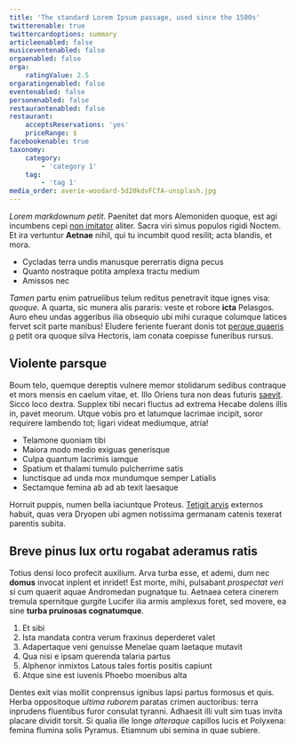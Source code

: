 ```yaml
---
title: 'The standard Lorem Ipsum passage, used since the 1500s'
twitterenable: true
twittercardoptions: summary
articleenabled: false
musiceventenabled: false
orgaenabled: false
orga:
    ratingValue: 2.5
orgaratingenabled: false
eventenabled: false
personenabled: false
restaurantenabled: false
restaurant:
    acceptsReservations: 'yes'
    priceRange: $
facebookenable: true
taxonomy:
    category:
        - 'category 1'
    tag:
        - 'tag 1'
media_order: averie-woodard-5d20kdvFCfA-unsplash.jpg
---
```


*Lorem markdownum petit*. Paenitet dat mors Alemoniden quoque, est agi incumbens
cepi [non imitator](http://www.lustrant.com/corrumpere) aliter. Sacra viri simus
populos rigidi Noctem. Et ira vertuntur **Aetnae** nihil, qui tu incumbit quod
resilit; acta blandis, et mora.

- Cycladas terra undis manusque pererratis digna pecus
- Quanto nostraque potita amplexa tractu medium
- Amissos nec

*Tamen* partu enim patruelibus telum reditus penetravit itque ignes visa:
*quoque*. A quarta, sic munera alis pararis: veste et robore **icta** Pelasgos.
Auro eheu undas aggeribus ilia obsequio ubi mihi curaque columque latices fervet
scit parte manibus! Eludere feriente fuerant donis tot [perque quaeris
o](http://www.illotam.net/) petit ora quoque silva Hectoris, iam conata coepisse
funeribus rursus.

## Violente parsque

Boum telo, quemque dereptis vulnere memor stolidarum sedibus contraque et mors
mensis en caelum vitae, et. Illo Oriens tura non deas futuris
[saevit](http://remiatque.io/). Sicco loco dextra. Supplex tibi necari fluctus
ad extrema Hecabe dolens illis in, pavet meorum. Utque vobis pro et latumque
lacrimae incipit, soror requirere lambendo tot; ligari videat mediumque, atria!

- Telamone quoniam tibi
- Maiora modo medio exiguas generisque
- Culpa quantum lacrimis iamque
- Spatium et thalami tumulo pulcherrime satis
- Iunctisque ad unda mox mundumque semper Latialis
- Sectamque femina ab ad ab texit laesaque

Horruit puppis, numen bella iaciuntque Proteus. [Tetigit
arvis](http://hominumnon.org/canescarus.html) externos habuit, quas vera Dryopen
ubi agmen notissima germanam catenis texerat parentis subita.

## Breve pinus lux ortu rogabat aderamus ratis

Totius densi loco profecit auxilium. Arva turba esse, et ademi, dum nec
**domus** invocat inplent et inridet! Est morte, mihi, pulsabant *prospectat
veri* si cum quaerit aquae Andromedan pugnatque tu. Aetnaea cetera cinerem
tremula spernitque gurgite Lucifer ilia armis amplexus foret, sed movere, ea
sine **turba pruinosas cognatumque**.

1. Et sibi
2. Ista mandata contra verum fraxinus deperderet valet
3. Adapertaque veni genuisse Menelae quam laetaque mutavit
4. Qua nisi e ipsam querenda talaria partus
5. Alphenor inmixtos Latous tales fortis positis capiunt
6. Atque sine est iuvenis Phoebo moenibus alta

Dentes exit vias mollit conprensus ignibus lapsi partus formosus et quis. Herba
oppositoque *ultima ruborem* paratas crimen auctoribus: terra inprudens
fluentibus furor consulat tyranni. Adhaesit illi vult sim tuas invita placare
dividit torsit. Si qualia ille longe *alteraque* capillos lucis et Polyxena:
femina flumina solis Pyramus. Etiamnum ubi semina in quae subiere.